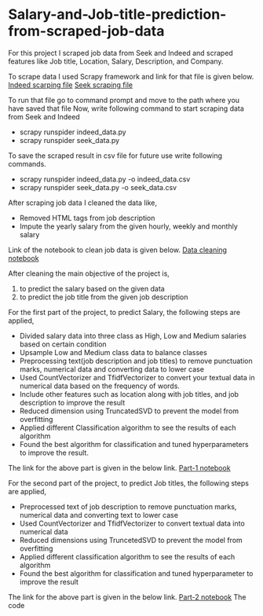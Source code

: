# Salary-and-Job-title-prediction-from-scraped-job-data

For this project I scraped job data from Seek and Indeed and scraped features like Job title, Location, Salary, Description, and Company.

To scrape data I used Scrapy framework and link for that file is given below.
[Indeed scarping file](https://github.com/krutika731/Salary-and-Job-title-prediction-from-scraped-job-data/blob/master/indeed_data.py)
[Seek scraping file](https://github.com/krutika731/Salary-and-Job-title-prediction-from-scraped-job-data/blob/master/seek_scrape.py)

To run that file go to command prompt and move to the path where you have saved that file
Now, write following command to start  scraping data from Seek and Indeed

- scrapy runspider indeed_data.py
- scrapy runspider seek_data.py

To save the scraped result in csv file for future use write following commands.

- scrapy runspider indeed_data.py -o indeed_data.csv
- scrapy runspider seek_data.py -o seek_data.csv


After scraping job data I cleaned the data like,
- Removed HTML tags from job description
- Impute the yearly salary from the given hourly, weekly and monthly salary

Link of the notebook to clean job data is given below.
[Data cleaning notebook](https://github.com/krutika731/Salary-and-Job-title-prediction-from-scraped-job-data/blob/master/data%20cleaning.ipynb)

After cleaning the main objective of the project is,
1. to predict the salary based on the given data
2. to predict the job title from the given job description

For the first part of the project, to predict Salary, the following steps are applied,
- Divided salary data into three class as High, Low and Medium salaries based on certain condition
- Upsample Low and Medium class data to balance classes
- Preprocessing text(job description and job titles) to remove punctuation marks, numerical data and converting data to lower case
- Used CountVectorizer and TfidfVectorizer to convert your textual data in numerical data based on the frequency of words.
- Include other features such as location along with job titles, and job description to improve the result
- Reduced dimension using TruncatedSVD to prevent the model from overfitting
- Applied different Classification algorithm to see the results of each algorithm
- Found the best algorithm for classification and tuned hyperparameters to improve the result.

The link for the above part is given in the below link.
[Part-1 notebook](https://github.com/krutika731/Salary-and-Job-title-prediction-from-scraped-job-data/blob/master/question-1_notebook.ipynb)

For the second part of the project, to predict Job titles, the following steps are applied,
- Preprocessed text of job description to remove punctuation marks, numerical data and converting text to lower case
- Used CountVectorizer and TfidfVectorizer to convert textual data into numerical data
- Reduced dimensions using TruncetedSVD to prevent the model from overfitting
- Applied different classification algorithm to see the results of each algorithm
- Found the best algorithm for classification and tuned hyperparameter to improve the result


The link for the above part is given in the below link.
[Part-2 notebook](https://github.com/krutika731/Salary-and-Job-title-prediction-from-scraped-job-data/blob/master/question-2_notebook.ipynb)
The code
